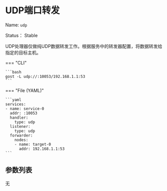 # UDP端口转发

Name: `udp`

Status： Stable

UDP处理器仅做纯UDP数据转发工作。根据服务中的转发器配置，将数据转发给指定的目标主机。

=== "CLI"

	```bash
	gost -L udp://:10053/192.168.1.1:53
	```

=== "File (YAML)"

    ```yaml
	services:
	- name: service-0
	  addr: :10053
	  handler:
		type: udp
	  listener:
		type: udp 
	  forwarder:
	    nodes:
		- name: target-0
		  addr: 192.168.1.1:53
	```

## 参数列表

无


